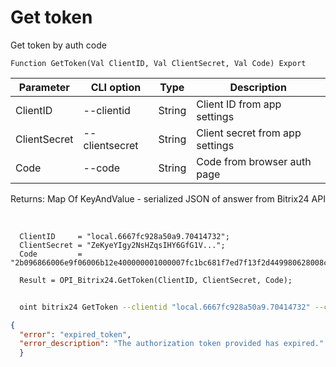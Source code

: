 ﻿---
sidebar_position: 2
---

# Get token
 Get token by auth code



`Function GetToken(Val ClientID, Val ClientSecret, Val Code) Export`

  | Parameter | CLI option | Type | Description |
  |-|-|-|-|
  | ClientID | --clientid | String | Client ID from app settings |
  | ClientSecret | --clientsecret | String | Client secret from app settings |
  | Code | --code | String | Code from browser auth page |

  
  Returns:  Map Of KeyAndValue - serialized JSON of answer from Bitrix24 API

<br/>




```bsl title="Code example"
  ClientID     = "local.6667fc928a50a9.70414732";
  ClientSecret = "ZeKyeYIgy2NsHZqsIHY6GfG1V...";
  Code         = "2b096866006e9f06006b12e400000001000007fc1bc681f7ed7f13f2d449980628008c";
  
  Result = OPI_Bitrix24.GetToken(ClientID, ClientSecret, Code);
```



```sh title="CLI command example"
    
  oint bitrix24 GetToken --clientid "local.6667fc928a50a9.70414732" --clientsecret "ZeKyeYIgy2NsHZqsIHY6GfG1V..." --code "2b096866006e9f06006b12e400000001000007fc1bc681f7ed7f13f2d449980628008c"

```

```json title="Result"
{
  "error": "expired_token",
  "error_description": "The authorization token provided has expired."
  }
```
